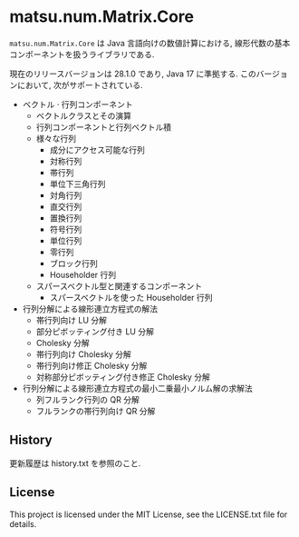 # matsu.num.Matrix.Core
`matsu.num.Matrix.Core` は Java 言語向けの数値計算における, 線形代数の基本コンポーネントを扱うライブラリである.

現在のリリースバージョンは 28.1.0 であり, Java 17 に準拠する.
このバージョンにおいて, 次がサポートされている.

- ベクトル  &middot; 行列コンポーネント
    - ベクトルクラスとその演算
    - 行列コンポーネントと行列ベクトル積
    - 様々な行列
        - 成分にアクセス可能な行列
        - 対称行列
        - 帯行列
        - 単位下三角行列
        - 対角行列
        - 直交行列
        - 置換行列
        - 符号行列
        - 単位行列
        - 零行列
        - ブロック行列
        - Householder 行列
    - スパースベクトル型と関連するコンポーネント
        - スパースベクトルを使った Householder 行列
- 行列分解による線形連立方程式の解法
    - 帯行列向け LU 分解
    - 部分ピボッティング付き LU 分解
    - Cholesky 分解
    - 帯行列向け Cholesky 分解
    - 帯行列向け修正 Cholesky 分解
    - 対称部分ピボッティング付き修正 Cholesky 分解
- 行列分解による線形連立方程式の最小二乗最小ノルム解の求解法
    - 列フルランク行列の QR 分解
    - フルランクの帯行列向け QR 分解

## History
更新履歴は history.txt を参照のこと.

## License

This project is licensed under the MIT License, see the LICENSE.txt file for details.
